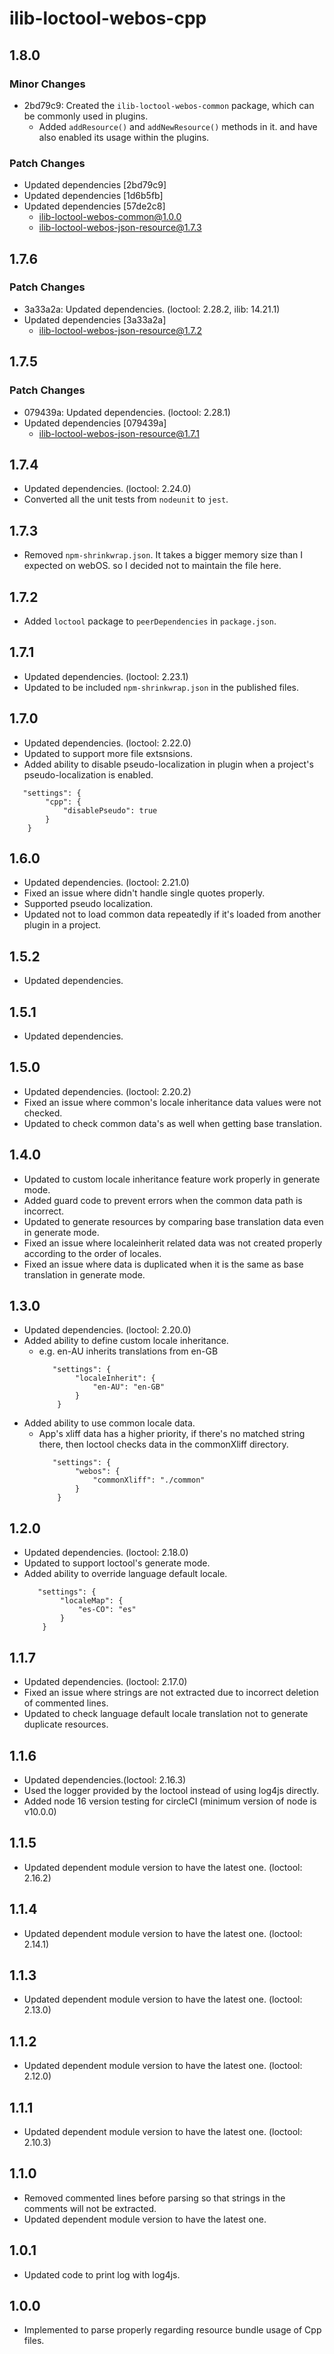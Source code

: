 # ilib-loctool-webos-cpp

## 1.8.0

### Minor Changes

- 2bd79c9: Created the `ilib-loctool-webos-common` package, which can be commonly used in plugins.
  - Added `addResource()` and `addNewResource()` methods in it. and have also enabled its usage within the plugins.

### Patch Changes

- Updated dependencies [2bd79c9]
- Updated dependencies [1d6b5fb]
- Updated dependencies [57de2c8]
  - ilib-loctool-webos-common@1.0.0
  - ilib-loctool-webos-json-resource@1.7.3

## 1.7.6

### Patch Changes

- 3a33a2a: Updated dependencies. (loctool: 2.28.2, ilib: 14.21.1)
- Updated dependencies [3a33a2a]
  - ilib-loctool-webos-json-resource@1.7.2

## 1.7.5

### Patch Changes

- 079439a: Updated dependencies. (loctool: 2.28.1)
- Updated dependencies [079439a]
  - ilib-loctool-webos-json-resource@1.7.1

## 1.7.4

- Updated dependencies. (loctool: 2.24.0)
- Converted all the unit tests from `nodeunit` to `jest`.

## 1.7.3

- Removed `npm-shrinkwrap.json`. It takes a bigger memory size than I expected on webOS. so I decided not to maintain the file here.

## 1.7.2

- Added `loctool` package to `peerDependencies` in `package.json`.

## 1.7.1

- Updated dependencies. (loctool: 2.23.1)
- Updated to be included `npm-shrinkwrap.json` in the published files.

## 1.7.0

- Updated dependencies. (loctool: 2.22.0)
- Updated to support more file extsnsions.
- Added ability to disable pseudo-localization in plugin when a project's pseudo-localization is enabled.

```
   "settings": {
        "cpp": {
            "disablePseudo": true
        }
    }
```

## 1.6.0

- Updated dependencies. (loctool: 2.21.0)
- Fixed an issue where didn't handle single quotes properly.
- Supported pseudo localization.
- Updated not to load common data repeatedly if it's loaded from another plugin in a project.

## 1.5.2

- Updated dependencies.

## 1.5.1

- Updated dependencies.

## 1.5.0

- Updated dependencies. (loctool: 2.20.2)
- Fixed an issue where common's locale inheritance data values were not checked.
- Updated to check common data's as well when getting base translation.

## 1.4.0

- Updated to custom locale inheritance feature work properly in generate mode.
- Added guard code to prevent errors when the common data path is incorrect.
- Updated to generate resources by comparing base translation data even in generate mode.
- Fixed an issue where localeinherit related data was not created properly according to the order of locales.
- Fixed an issue where data is duplicated when it is the same as base translation in generate mode.

## 1.3.0

- Updated dependencies. (loctool: 2.20.0)
- Added ability to define custom locale inheritance.
  - e.g. en-AU inherits translations from en-GB
    ```
       "settings": {
            "localeInherit": {
                "en-AU": "en-GB"
            }
        }
    ```
- Added ability to use common locale data.
  - App's xliff data has a higher priority, if there's no matched string there, then loctool checks data in the commonXliff directory.
    ```
       "settings": {
            "webos": {
                "commonXliff": "./common"
            }
        }
    ```

## 1.2.0

- Updated dependencies. (loctool: 2.18.0)
- Updated to support loctool's generate mode.
- Added ability to override language default locale.
  ```
     "settings": {
          "localeMap": {
              "es-CO": "es"
          }
      }
  ```

## 1.1.7

- Updated dependencies. (loctool: 2.17.0)
- Fixed an issue where strings are not extracted due to incorrect deletion of commented lines.
- Updated to check language default locale translation not to generate duplicate resources.

## 1.1.6

- Updated dependencies.(loctool: 2.16.3)
- Used the logger provided by the loctool instead of using log4js directly.
- Added node 16 version testing for circleCI (minimum version of node is v10.0.0)

## 1.1.5

- Updated dependent module version to have the latest one. (loctool: 2.16.2)

## 1.1.4

- Updated dependent module version to have the latest one. (loctool: 2.14.1)

## 1.1.3

- Updated dependent module version to have the latest one. (loctool: 2.13.0)

## 1.1.2

- Updated dependent module version to have the latest one. (loctool: 2.12.0)

## 1.1.1

- Updated dependent module version to have the latest one. (loctool: 2.10.3)

## 1.1.0

- Removed commented lines before parsing so that strings in the comments will not be extracted.
- Updated dependent module version to have the latest one.

## 1.0.1

- Updated code to print log with log4js.

## 1.0.0

- Implemented to parse properly regarding resource bundle usage of Cpp files.
